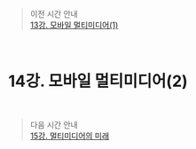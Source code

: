 > 이전 시간 안내  
> [13강. 모바일 멀티미디어(1)](./13_Mobile_Multimedia1.md)  

<br>

# 14강. 모바일 멀티미디어(2)  

<br>

> 다음 시간 안내  
> [15강. 멀티미디어의 미래](./15_The_future_of_multimedia.md)  